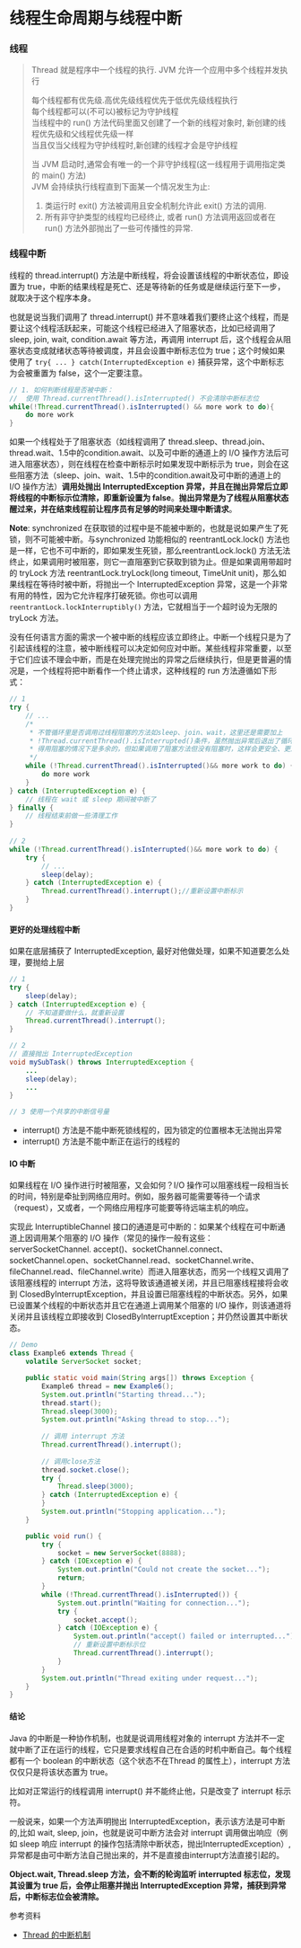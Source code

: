 # 线程生命周期与线程中断

### 线程

> Thread 就是程序中一个线程的执行. JVM 允许一个应用中多个线程并发执行
>
> 每个线程都有优先级.高优先级线程优先于低优先级线程执行  
> 每个线程都可以\(不可以\)被标记为守护线程  
> 当线程中的 run\(\) 方法代码里面又创建了一个新的线程对象时, 新创建的线程优先级和父线程优先级一样  
> 当且仅当父线程为守护线程时,新创建的线程才会是守护线程
>
> 当 JVM 启动时,通常会有唯一的一个非守护线程\(这一线程用于调用指定类的 main\(\) 方法\)  
> JVM 会持续执行线程直到下面某一个情况发生为止:  
> 1. 类运行时 exit\(\) 方法被调用且安全机制允许此 exit\(\) 方法的调用.  
> 2. 所有非守护类型的线程均已经终止, 或者 run\(\) 方法调用返回或者在 run\(\) 方法外部抛出了一些可传播性的异常.



### 线程中断

线程的 thread.interrupt\(\) 方法是中断线程，将会设置该线程的中断状态位，即设置为 true，中断的结果线程是死亡、还是等待新的任务或是继续运行至下一步，就取决于这个程序本身。

也就是说当我们调用了 thread.interrupt\(\) 并不意味着我们要终止这个线程，而是要让这个线程活跃起来，可能这个线程已经进入了阻塞状态，比如已经调用了 sleep, join, wait, condition.await 等方法，再调用 interrupt 后，这个线程会从阻塞状态变成就绪状态等待被调度，并且会设置中断标志位为 true；这个时候如果使用了 `try{ ... } catch(InterruptedException e)` 捕获异常，这个中断标志为会被重置为 false，这个一定要注意。

```java
// 1. 如何判断线程是否被中断：
//  使用 Thread.currentThread().isInterrupted() 不会清除中断标志位
while(!Thread.currentThread().isInterrupted() && more work to do){
    do more work
}

```

如果一个线程处于了阻塞状态（如线程调用了 thread.sleep、thread.join、thread.wait、1.5中的condition.await、以及可中断的通道上的  I/O  操作方法后可进入阻塞状态），则在线程在检查中断标示时如果发现中断标示为 true，则会在这些阻塞方法（sleep、join、wait、1.5中的condition.await及可中断的通道上的 I/O 操作方法）**调用处抛出 InterruptedException 异常，并且在抛出异常后立即将线程的中断标示位清除，即重新设置为 false**。**抛出异常是为了线程从阻塞状态醒过来，并在结束线程前让程序员有足够的时间来处理中断请求**。

**Note**: synchronized 在获取锁的过程中是不能被中断的，也就是说如果产生了死锁，则不可能被中断。与synchronized 功能相似的 reentrantLock.lock\(\) 方法也是一样，它也不可中断的，即如果发生死锁，那么reentrantLock.lock\(\) 方法无法终止，如果调用时被阻塞，则它一直阻塞到它获取到锁为止。但是如果调用带超时的 tryLock 方法 reentrantLock.tryLock\(long timeout, TimeUnit unit\)，那么如果线程在等待时被中断，将抛出一个 InterruptedException 异常，这是一个非常有用的特性，因为它允许程序打破死锁。你也可以调用 `reentrantLock.lockInterruptibly()` 方法，它就相当于一个超时设为无限的 tryLock 方法。

没有任何语言方面的需求一个被中断的线程应该立即终止。中断一个线程只是为了引起该线程的注意，被中断线程可以决定如何应对中断。某些线程非常重要，以至于它们应该不理会中断，而是在处理完抛出的异常之后继续执行，但是更普遍的情况是，一个线程将把中断看作一个终止请求，这种线程的 run 方法遵循如下形式：

```java
// 1
try {
    // ...
    /*
     * 不管循环里是否调用过线程阻塞的方法如sleep、join、wait，这里还是需要加上
     * !Thread.currentThread().isInterrupted()条件，虽然抛出异常后退出了循环，显
     * 得用阻塞的情况下是多余的，但如果调用了阻塞方法但没有阻塞时，这样会更安全、更及时。
     */
    while (!Thread.currentThread().isInterrupted()&& more work to do) {
        do more work 
    }
} catch (InterruptedException e) {
    // 线程在 wait 或 sleep 期间被中断了
} finally {
    // 线程结束前做一些清理工作
}
    
// 2
while (!Thread.currentThread().isInterrupted()&& more work to do) {
    try {
        // ...
        sleep(delay);
    } catch (InterruptedException e) {
        Thread.currentThread().interrupt();//重新设置中断标示
    }
}
```

#### 更好的处理线程中断

如果在底层捕获了 InterruptedException, 最好对他做处理，如果不知道要怎么处理，要抛给上层

```java
// 1
try {
    sleep(delay);
} catch (InterruptedException e) {
    // 不知道要做什么，就重新设置
    Thread.currentThread().interrupt();
}

// 2
// 直接抛出 InterruptedException
void mySubTask() throws InterruptedException {
    ...
    sleep(delay);
    ...
}

// 3 使用一个共享的中断信号量

```

* interrupt\(\) 方法是不能中断死锁线程的，因为锁定的位置根本无法抛出异常
* interrupt\(\) 方法是不能中断正在运行的线程的

#### IO 中断

如果线程在 I/O 操作进行时被阻塞，又会如何？I/O 操作可以阻塞线程一段相当长的时间，特别是牵扯到网络应用时。例如，服务器可能需要等待一个请求（request），又或者，一个网络应用程序可能要等待远端主机的响应。

实现此 InterruptibleChannel 接口的通道是可中断的：如果某个线程在可中断通道上因调用某个阻塞的  I/O  操作（常见的操作一般有这些：serverSocketChannel. accept\(\)、socketChannel.connect、socketChannel.open、socketChannel.read、socketChannel.write、fileChannel.read、fileChannel.write）而进入阻塞状态，而另一个线程又调用了该阻塞线程的 interrupt 方法，这将导致该通道被关闭，并且已阻塞线程接将会收到 ClosedByInterruptException，并且设置已阻塞线程的中断状态。另外，如果已设置某个线程的中断状态并且它在通道上调用某个阻塞的 I/O 操作，则该通道将关闭并且该线程立即接收到 ClosedByInterruptException；并仍然设置其中断状态。

```java
// Demo
class Example6 extends Thread {
    volatile ServerSocket socket;

    public static void main(String args[]) throws Exception {
        Example6 thread = new Example6();
        System.out.println("Starting thread...");
        thread.start();
        Thread.sleep(3000);
        System.out.println("Asking thread to stop...");
        
        // 调用 interrupt 方法
        Thread.currentThread().interrupt();
        
        // 调用close方法
        thread.socket.close();
        try {
            Thread.sleep(3000);
        } catch (InterruptedException e) {
        }
        System.out.println("Stopping application...");
    }

    public void run() {
        try {
            socket = new ServerSocket(8888);
        } catch (IOException e) {
            System.out.println("Could not create the socket...");
            return;
        }
        while (!Thread.currentThread().isInterrupted()) {
            System.out.println("Waiting for connection...");
            try {
                socket.accept();
            } catch (IOException e) {
                System.out.println("accept() failed or interrupted...");
                // 重新设置中断标示位
                Thread.currentThread().interrupt();
            }
        }
        System.out.println("Thread exiting under request...");
    }
}

```

#### 结论

Java 的中断是一种协作机制，也就是说调用线程对象的 interrupt 方法并不一定就中断了正在运行的线程，它只是要求线程自己在合适的时机中断自己。每个线程都有一个 boolean 的中断状态（这个状态不在Thread 的属性上），interrupt 方法仅仅只是将该状态置为 true。

比如对正常运行的线程调用 interrupt\(\) 并不能终止他，只是改变了 interrupt 标示符。

一般说来，如果一个方法声明抛出 InterruptedException，表示该方法是可中断的,比如 wait, sleep, join，也就是说可中断方法会对 interrupt 调用做出响应（例如 sleep 响应 interrupt 的操作包括清除中断状态，抛出InterruptedException）,异常都是由可中断方法自己抛出来的，并不是直接由interrupt方法直接引起的。

**Object.wait, Thread.sleep 方法，会不断的轮询监听 interrupted 标志位，发现其设置为 true 后，会停止阻塞并抛出 InterruptedException 异常，捕获到异常后，中断标志位会被清除。**

参考资料

* [Thread 的中断机制](https://www.cnblogs.com/onlywujun/p/3565082.html)

